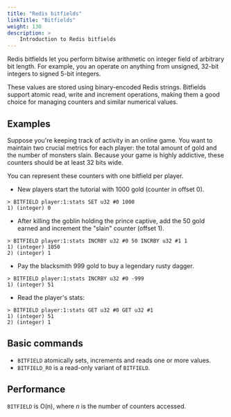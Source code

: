```yaml
---
title: "Redis bitfields"
linkTitle: "Bitfields"
weight: 130
description: >
    Introduction to Redis bitfields
---
```


Redis bitfields let you perform bitwise arithmetic on integer field of arbitrary bit length. For example, you an operate on anything from unsigned, 32-bit integers to signed 5-bit integers.

These values are stored using binary-encoded Redis strings.
Bitfields support atomic read, write and increment operations, making them a good choice for managing counters and similar numerical values.

## Examples

Suppose you're keeping track of activity in an online game.
You want to maintain two crucial metrics for each player: the total amount of gold and the number of monsters slain.
Because your game is highly addictive, these counters should be at least 32 bits wide.

You can represent these counters with one bitfield per player.

* New players start the tutorial with 1000 gold (counter in offset 0).
```
> BITFIELD player:1:stats SET u32 #0 1000
1) (integer) 0
```

* After killing the goblin holding the prince captive, add the 50 gold earned and increment the "slain" counter (offset 1).
```
> BITFIELD player:1:stats INCRBY u32 #0 50 INCRBY u32 #1 1
1) (integer) 1050
2) (integer) 1
```

* Pay the blacksmith 999 gold to buy a legendary rusty dagger.
```
> BITFIELD player:1:stats INCRBY u32 #0 -999
1) (integer) 51
```

* Read the player's stats:
```
> BITFIELD player:1:stats GET u32 #0 GET u32 #1
1) (integer) 51
2) (integer) 1
```

## Basic commands

* `BITFIELD` atomically sets, increments and reads one or more values.
* `BITFIELD_RO` is a read-only variant of `BITFIELD`.

## Performance

`BITFIELD` is O(n), where _n_ is the number of counters accessed.
